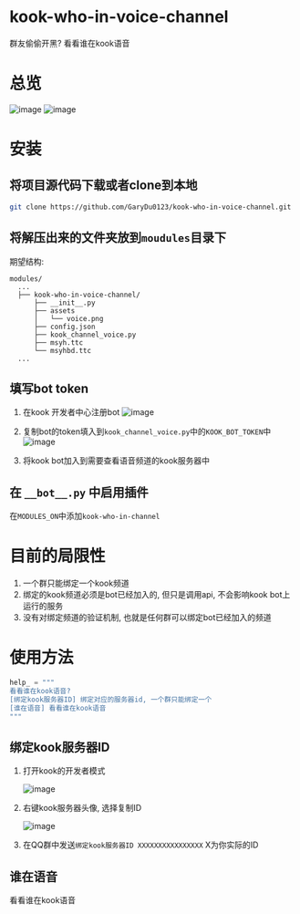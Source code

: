 # kook-who-in-voice-channel

群友偷偷开黑? 看看谁在kook语音

# 总览

  ![image](https://github.com/GaryDu0123/kook-who-in-voice-channel/assets/66729711/c2828c70-ab89-4263-883a-916c8689a352)
  ![image](https://github.com/GaryDu0123/kook-who-in-voice-channel/assets/66729711/61b3895a-ffe6-46fe-b7af-36e8fc4ce80b)


# 安装

## 将项目源代码下载或者clone到本地

```bash
git clone https://github.com/GaryDu0123/kook-who-in-voice-channel.git
```

## 将解压出来的文件夹放到`moudules`目录下

期望结构: 

```text
modules/
  ...
  ├── kook-who-in-voice-channel/                            
      ├── __init__.py                          
      ├── assets                               
      │   └── voice.png                        
      ├── config.json
      ├── kook_channel_voice.py
      ├── msyh.ttc
      └── msyhbd.ttc
  ...
```

## 填写bot token

1. 在kook 开发者中心注册bot
  ![image](https://github.com/GaryDu0123/kook-who-in-voice-channel/assets/66729711/f3c31d4b-fab5-4b7f-978c-9195f0bde856)


2. 复制bot的token填入到`kook_channel_voice.py`中的`KOOK_BOT_TOKEN`中
  ![image](https://github.com/GaryDu0123/kook-who-in-voice-channel/assets/66729711/b6310213-956e-45e8-ae05-5c55b759d8af)

3. 将kook bot加入到需要查看语音频道的kook服务器中

## 在 `__bot__.py` 中启用插件


在`MODULES_ON`中添加`kook-who-in-channel`

# 目前的局限性

1. 一个群只能绑定一个kook频道
2. 绑定的kook频道必须是bot已经加入的, 但只是调用api, 不会影响kook bot上运行的服务
3. 没有对绑定频道的验证机制, 也就是任何群可以绑定bot已经加入的频道

# 使用方法

```python
help_ = """
看看谁在kook语音?
[绑定kook服务器ID] 绑定对应的服务器id, 一个群只能绑定一个
[谁在语音] 看看谁在kook语音
"""
```

## 绑定kook服务器ID

1. 打开kook的开发者模式
   
   ![image](https://github.com/GaryDu0123/kook-who-in-voice-channel/assets/66729711/b9beab43-1571-4aee-a664-138f1ce5a3ee)
   
3. 右键kook服务器头像, 选择复制ID
   
   ![image](https://github.com/GaryDu0123/kook-who-in-voice-channel/assets/66729711/1f179274-693f-4837-9bb3-447f0a6cc0ec)

   
5. 在QQ群中发送`绑定kook服务器ID XXXXXXXXXXXXXXXX` X为你实际的ID

## 谁在语音

看看谁在kook语音
